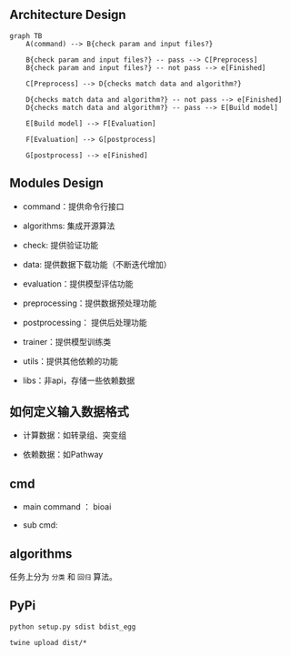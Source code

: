 ## Architecture Design

```mermaid
graph TB
    A(command) --> B{check param and input files?}
    
    B{check param and input files?} -- pass --> C[Preprocess]
    B{check param and input files?} -- not pass --> e[Finished]

    C[Preprocess] --> D{checks match data and algorithm?} 

    D{checks match data and algorithm?} -- not pass --> e[Finished]
    D{checks match data and algorithm?} -- pass --> E[Build model]

    E[Build model] --> F[Evaluation]

    F[Evaluation] --> G[postprocess]

    G[postprocess] --> e[Finished]
```


## Modules Design

- command：提供命令行接口

- algorithms: 集成开源算法

- check: 提供验证功能

- data: 提供数据下载功能（不断迭代增加）

- evaluation：提供模型评估功能

- preprocessing：提供数据预处理功能

- postprocessing： 提供后处理功能

- trainer：提供模型训练类

- utils：提供其他依赖的功能

- libs：非api，存储一些依赖数据


## 如何定义输入数据格式

- 计算数据：如转录组、突变组

- 依赖数据：如Pathway



## cmd 

- main command ： bioai

- sub cmd: 


## algorithms

任务上分为 `分类` 和 `回归` 算法。

## PyPi

```
python setup.py sdist bdist_egg

twine upload dist/*
```